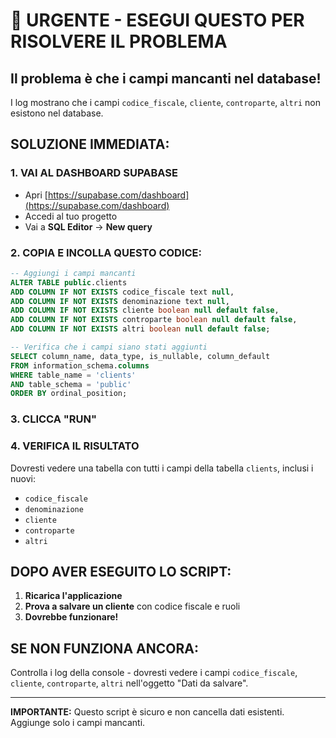 # 🚨 URGENTE - ESEGUI QUESTO PER RISOLVERE IL PROBLEMA

## Il problema è che i campi mancanti nel database!

I log mostrano che i campi `codice_fiscale`, `cliente`, `controparte`, `altri` non esistono nel database.

## SOLUZIONE IMMEDIATA:

### 1. VAI AL DASHBOARD SUPABASE
- Apri [https://supabase.com/dashboard](https://supabase.com/dashboard)
- Accedi al tuo progetto
- Vai a **SQL Editor** → **New query**

### 2. COPIA E INCOLLA QUESTO CODICE:

```sql
-- Aggiungi i campi mancanti
ALTER TABLE public.clients 
ADD COLUMN IF NOT EXISTS codice_fiscale text null,
ADD COLUMN IF NOT EXISTS denominazione text null,
ADD COLUMN IF NOT EXISTS cliente boolean null default false,
ADD COLUMN IF NOT EXISTS controparte boolean null default false,
ADD COLUMN IF NOT EXISTS altri boolean null default false;

-- Verifica che i campi siano stati aggiunti
SELECT column_name, data_type, is_nullable, column_default
FROM information_schema.columns 
WHERE table_name = 'clients' 
AND table_schema = 'public'
ORDER BY ordinal_position;
```

### 3. CLICCA "RUN"

### 4. VERIFICA IL RISULTATO
Dovresti vedere una tabella con tutti i campi della tabella `clients`, inclusi i nuovi:
- `codice_fiscale`
- `denominazione` 
- `cliente`
- `controparte`
- `altri`

## DOPO AVER ESEGUITO LO SCRIPT:

1. **Ricarica l'applicazione**
2. **Prova a salvare un cliente** con codice fiscale e ruoli
3. **Dovrebbe funzionare!**

## SE NON FUNZIONA ANCORA:

Controlla i log della console - dovresti vedere i campi `codice_fiscale`, `cliente`, `controparte`, `altri` nell'oggetto "Dati da salvare".

---

**IMPORTANTE:** Questo script è sicuro e non cancella dati esistenti. Aggiunge solo i campi mancanti.

